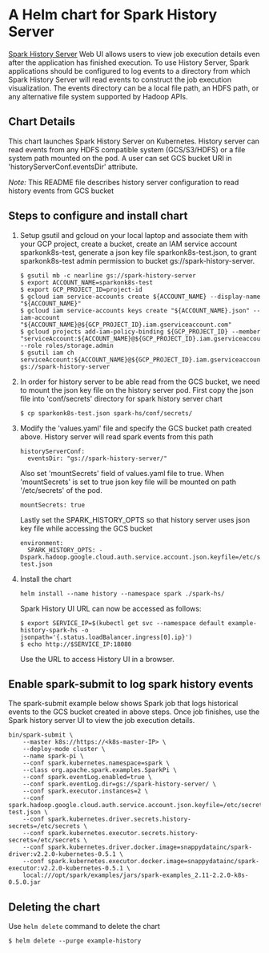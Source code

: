 # A Helm chart for Spark History Server
[Spark History Server](https://spark.apache.org/docs/latest/monitoring.html#viewing-after-the-fact) Web UI 
allows users to view job execution details even after the application has finished execution. To use History Server, 
Spark applications should be configured to log events to a directory from which Spark History Server will read events
to construct the job execution visualization. The events directory can be a local file path, an HDFS path, or any alternative 
file system supported by Hadoop APIs. 

## Chart Details
This chart launches Spark History Server on Kubernetes. History server can read events from any 
HDFS compatible system (GCS/S3/HDFS) or a file system path mounted on the pod. A user can set GCS bucket 
URI in 'historyServerConf.eventsDir' attribute. 

*Note:* This README file describes history server configuration to read history events from GCS bucket
 
## Steps to configure and install chart

1. Setup gsutil and gcloud on your local laptop and associate them with your GCP project, create a bucket, 
create an IAM service account sparkonk8s-test, generate a json key file sparkonk8s-test.json, to grant sparkonk8s-test 
admin permission to bucket gs://spark-history-server.

    ```
    $ gsutil mb -c nearline gs://spark-history-server
    $ export ACCOUNT_NAME=sparkonk8s-test
    $ export GCP_PROJECT_ID=project-id
    $ gcloud iam service-accounts create ${ACCOUNT_NAME} --display-name "${ACCOUNT_NAME}"
    $ gcloud iam service-accounts keys create "${ACCOUNT_NAME}.json" --iam-account "${ACCOUNT_NAME}@${GCP_PROJECT_ID}.iam.gserviceaccount.com"
    $ gcloud projects add-iam-policy-binding ${GCP_PROJECT_ID} --member "serviceAccount:${ACCOUNT_NAME}@${GCP_PROJECT_ID}.iam.gserviceaccount.com" --role roles/storage.admin
    $ gsutil iam ch serviceAccount:${ACCOUNT_NAME}@${GCP_PROJECT_ID}.iam.gserviceaccount.com:objectAdmin gs://spark-history-server
    ```
    
2.  In order for history server to be able read from the GCS bucket, we need 
    to mount the json key file on the history server pod. First copy the json file into 'conf/secrets' 
    directory for spark history server chart
    
    ```
    $ cp sparkonk8s-test.json spark-hs/conf/secrets/
    ```
    
3.  Modify the 'values.yaml' file and specify the GCS bucket path created above. History server 
    will read spark events from this path 
    
    ```
    historyServerConf:
      eventsDir: "gs://spark-history-server/"
    ```
        
    Also set 'mountSecrets' field of values.yaml file to true. When 'mountSecrets' 
    is set to true json key file will be mounted on path '/etc/secrets' of the pod.  
    
    ```
    mountSecrets: true
    ```
    
    Lastly set the SPARK_HISTORY_OPTS so that history server uses json key file while 
    accessing the GCS bucket  
    
    ```
    environment:
      SPARK_HISTORY_OPTS: -Dspark.hadoop.google.cloud.auth.service.account.json.keyfile=/etc/secrets/sparkonk8s-test.json
    ```

4.  Install the chart
    ```
    helm install --name history --namespace spark ./spark-hs/
    ```
    
    Spark History UI URL can now be accessed as follows:
    ```
    $ export SERVICE_IP=$(kubectl get svc --namespace default example-history-spark-hs -o jsonpath='{.status.loadBalancer.ingress[0].ip}')
    $ echo http://$SERVICE_IP:18080
    ```
    Use the URL to access History UI in a browser.
        
## Enable spark-submit to log spark history events
The spark-submit example below shows Spark job that logs historical events 
to the GCS bucket created in above steps. Once job finishes, use the 
Spark history server UI to view the job execution details.

  ```
  bin/spark-submit \
      --master k8s://https://<k8s-master-IP> \
      --deploy-mode cluster \
      --name spark-pi \
      --conf spark.kubernetes.namespace=spark \
      --class org.apache.spark.examples.SparkPi \
      --conf spark.eventLog.enabled=true \
      --conf spark.eventLog.dir=gs://spark-history-server/ \
      --conf spark.executor.instances=2 \
      --conf spark.hadoop.google.cloud.auth.service.account.json.keyfile=/etc/secrets/sparkonk8s-test.json \
      --conf spark.kubernetes.driver.secrets.history-secrets=/etc/secrets \
      --conf spark.kubernetes.executor.secrets.history-secrets=/etc/secrets \
      --conf spark.kubernetes.driver.docker.image=snappydatainc/spark-driver:v2.2.0-kubernetes-0.5.1 \
      --conf spark.kubernetes.executor.docker.image=snappydatainc/spark-executor:v2.2.0-kubernetes-0.5.1 \
      local:///opt/spark/examples/jars/spark-examples_2.11-2.2.0-k8s-0.5.0.jar  
  ```

     
## Deleting the chart
Use `helm delete` command to delete the chart
   ```
   $ helm delete --purge example-history
   ```
